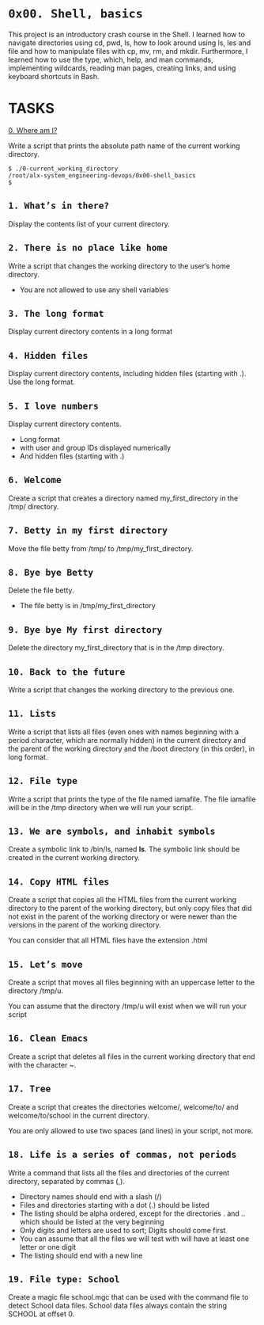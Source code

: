 `0x00. Shell, basics`
===


This project is an introductory crash course in the Shell. I learned how to navigate directories using cd, pwd, ls, how to look around using ls, les and file and how to manipulate files with cp, mv, rm, and mkdir. Furthermore, I learned how to use the type, which, help, and man commands, implementing wildcards, reading man pages, creating links, and using keyboard shortcuts in Bash.


TASKS
===


[0. Where am I?](https://github.com/Finally-Kwaku/alx-system_engineering-devops/blob/master/0x00-shell_basics/0-current_working_directory)


Write a script that prints the absolute path name of the current working directory.

	$ ./0-current_working_directory
	/root/alx-system_engineering-devops/0x00-shell_basics
	$


`1. What’s in there?`
---

Display the contents list of your current directory.


`2. There is no place like home`
---

Write a script that changes the working directory to the user’s home directory.
* You are not allowed to use any shell variables


`3. The long format`
---

Display current directory contents in a long format


`4. Hidden files`
---

Display current directory contents, including hidden files (starting with .). Use the long format.


`5. I love numbers`
---

Display current directory contents.
* Long format
* with user and group IDs displayed numerically
* And hidden files (starting with .)


`6. Welcome`
---

Create a script that creates a directory named my_first_directory in the /tmp/ directory.


`7. Betty in my first directory`
---

Move the file betty from /tmp/ to /tmp/my_first_directory.


`8. Bye bye Betty`
---

Delete the file betty.
* The file betty is in /tmp/my_first_directory


`9. Bye bye My first directory`
---

Delete the directory my_first_directory that is in the /tmp directory.


`10. Back to the future`
---

Write a script that changes the working directory to the previous one.


`11. Lists`
---

Write a script that lists all files (even ones with names beginning with a period character, which are normally hidden) in the current directory and the parent of the working directory and the /boot directory (in this order), in long format.


`12. File type`
---

Write a script that prints the type of the file named iamafile. The file iamafile will be in the /tmp directory when we will run your script.


`13. We are symbols, and inhabit symbols`
---

Create a symbolic link to /bin/ls, named __ls__. The symbolic link should be created in the current working directory.


`14. Copy HTML files`
---

Create a script that copies all the HTML files from the current working directory to the parent of the working directory, but only copy files that did not exist in the parent of the working directory or were newer than the versions in the parent of the working directory.

You can consider that all HTML files have the extension .html


`15. Let’s move`
---

Create a script that moves all files beginning with an uppercase letter to the directory /tmp/u.

You can assume that the directory /tmp/u will exist when we will run your script


`16. Clean Emacs`
---

Create a script that deletes all files in the current working directory that end with the character ~.


`17. Tree`
---

Create a script that creates the directories welcome/, welcome/to/ and welcome/to/school in the current directory.

You are only allowed to use two spaces (and lines) in your script, not more.


`18. Life is a series of commas, not periods`
---

Write a command that lists all the files and directories of the current directory, separated by commas (,).
* Directory names should end with a slash (/)
* Files and directories starting with a dot (.) should be listed
* The listing should be alpha ordered, except for the directories . and .. which should be listed at the very beginning
* Only digits and letters are used to sort; Digits should come first
* You can assume that all the files we will test with will have at least one letter or one digit
* The listing should end with a new line


`19. File type: School`
---

Create a magic file school.mgc that can be used with the command file to detect School data files. School data files always contain the string SCHOOL at offset 0.
